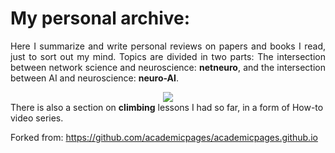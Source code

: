 <h1>My personal archive:</h1>
<p align="justify">
Here I summarize and write personal reviews on papers and books I read, just to sort out my mind. Topics are divided in two parts: The intersection between network science and neuroscience: <b>netneuro</b>, and the intersection between AI and neuroscience: <b>neuro-AI</b>. 
<center> <img src="https://zahramor.github.io/images/intersection.png"></center>  
There is also a section on <b>climbing</b> lessons I had so far, in a form of How-to video series.

Forked from: https://github.com/academicpages/academicpages.github.io
</p>
